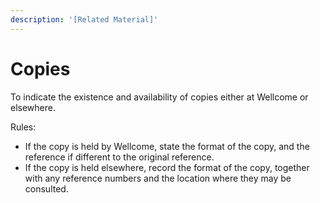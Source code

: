 ```yaml
---
description: '[Related Material]'
---
```


# Copies

To indicate the existence and availability of copies either at Wellcome or elsewhere.&#x20;

Rules:&#x20;

* If the copy is held by Wellcome, state the format of the copy, and the reference if different to the original reference.&#x20;
* If the copy is held elsewhere, record the format of the copy, together with any reference numbers and the location where they may be consulted.&#x20;
